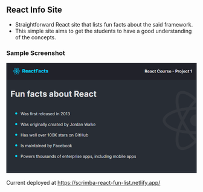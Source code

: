 ## React Info Site
- Straightforward React site that lists fun facts about the said framework.  
- This simple site aims to get the students to have a good understanding of the concepts.

### Sample Screenshot
![React Info sITE](https://raw.githubusercontent.com/b-luis/scrimba-react-js/master/00-practice-challenges/screenshots/react-fun-facts.png)

Current deployed at https://scrimba-react-fun-list.netlify.app/
